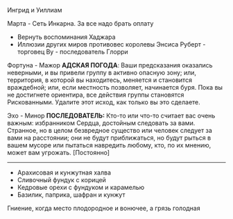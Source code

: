 Ингрид и Уиллиам 

Марта - Сеть Инкарна. За все надо брать оплату
* Вернуть воспоминания Хаджара
* Иллюзии других миров противовес королевы Энсиса
Руберт - торговец
Ву - последователь Глорри

Фортуна - Мажор
**АДСКАЯ ПОГОДА**: Ваши предсказания оказались неверными, и вы привели группу в активно опасную зону; или, территория, в которой вы находитесь, меняется и становится враждебной; или, если местность позволяет, начинается буря. Пока вы не достигнете ориентира, все действия группы становятся Рискованными. Удалите этот исход, как только вы это сделаете. 

Эхо - Минор
**ПОСЛЕДОВАТЕЛЬ:** Кто-то или что-то считает вас очень важным: избранником Сердца, достойным следовать за вами. Странное, но в целом безвредное существо или человек следует за вами на расстоянии; они не будут приближаться, но будут рыться в вашем мусоре или пытаться навредить любому, кто, по их мнению, может вам угрожать. [Постоянно]  


---
* Арахисовая и кунжутная халва
* Сливочный фундук с корицей
* Кедровые орехи с фундуком и карамелью 
* Базилик, паприка, шафран и кунжут

Гниение, когда место плодородное и вонючее,
а грязь голодная

